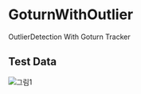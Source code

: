 # GoturnWithOutlier
OutlierDetection With Goturn Tracker

Test Data
------
![그림1](https://user-images.githubusercontent.com/49982286/57070926-d6f99d80-6d13-11e9-8a0d-b1d635b15f88.png)
